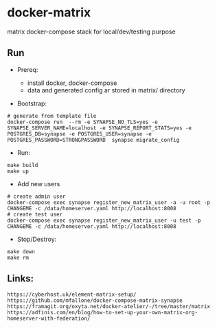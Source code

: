 # docker-matrix

matrix docker-compose stack for local/dev/testing purpose

## Run

* Prereq:
  - install docker, docker-compose
  - data and generated config ar stored in matrix/ directory

* Bootstrap:
```
# generate from template file
docker-compose run  --rm -e SYNAPSE_NO_TLS=yes -e SYNAPSE_SERVER_NAME=localhost -e SYNAPSE_REPORT_STATS=yes -e POSTGRES_DB=synapse -e POSTGRES_USER=synapse -e POSTGRES_PASSWORD=STRONGPASSWORD  synapse migrate_config
```

* Run:
```
make build
make up
```
* Add new users
```
# create admin user
docker-compose exec synapse register_new_matrix_user -a -u root -p CHANGEME -c /data/homeserver.yaml http://localhost:8008 
# create test user
docker-compose exec synapse register_new_matrix_user -u test -p CHANGEME -c /data/homeserver.yaml http://localhost:8008 
```

* Stop/Destroy:
```
make down
make rm
```

## Links:
```
https://cyberhost.uk/element-matrix-setup/
https://github.com/mfallone/docker-compose-matrix-synapse
https://framagit.org/oxyta.net/docker-atelier/-/tree/master/matrix
https://adfinis.com/en/blog/how-to-set-up-your-own-matrix-org-homeserver-with-federation/
```
